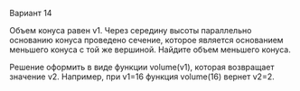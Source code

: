 Вариант 14

Объем конуса равен v1. Через середину высоты параллельно основанию конуса
проведено сечение, которое является основанием меньшего конуса с той же вершиной.
Найдите объем меньшего конуса.

Решение оформить в виде функции volume(v1), которая возвращает значение v2.
Например, при v1=16 функция volume(16) вернет v2=2.
